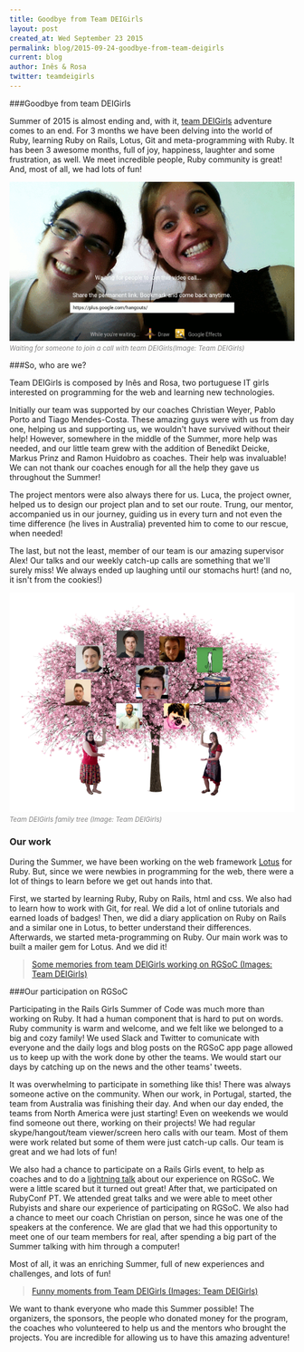 ```yaml
---
title: Goodbye from Team DEIGirls
layout: post
created_at: Wed September 23 2015
permalink: blog/2015-09-24-goodbye-from-team-deigirls
current: blog
author: Inês & Rosa
twitter: teamdeigirls
---
```



###Goodbye from team DEIGirls

Summer of 2015 is almost ending and, with it, [team DEIGirls](http://railsgirlssummerofcode.org/blog/2015-07-26-meet-team-deigirls/) adventure comes to an end. For 3 months we have been delving into the world of Ruby, learning Ruby on Rails, Lotus, Git and meta-programming with Ruby. It has been 3 awesome months, full of joy, happiness, laughter and some frustration, as well. We meet incredible people, Ruby community is great! And, most of all, we had lots of fun!

<img src="/img/blog/2015/teamDEIGirls_hanging_out.gif">
<br><font color="grey"><small><i>Waiting for someone to join a call with team DEIGirls(Image: Team DEIGirls)</i></small></font>

###So, who are we?

Team DEIGirls is composed by Inês and Rosa, two portuguese IT girls interested on programming for the web and learning new technologies. 

Initially our team was supported by our coaches Christian Weyer, Pablo Porto and Tiago Mendes-Costa. These amazing guys were with us from day one, helping us and supporting us, we wouldn't have survived without their help! However, somewhere in the middle of the Summer, more help was needed, and our little team grew with the addition of Benedikt Deicke, Markus Prinz and Ramon Huidobro as coaches. Their help was invaluable! We can not thank our coaches enough for all the help they gave us throughout the Summer!

The project mentors were also always there for us. Luca, the project owner, helped us to design our project plan and to set our route. Trung, our mentor, accompanied us in our journey, guiding us in every turn and not even the time difference (he lives in Australia) prevented him to come to our rescue, when needed!

The last, but not the least, member of our team is our amazing supervisor Alex! Our talks and our weekly catch-up calls are something that we'll surely miss! We always ended up laughing until our stomachs hurt! (and no, it isn't from the cookies!)

<img src="/img/blog/2015/teamDEIGirls_tree.png">
<br><font color="grey"><small><i>Team DEIGirls family tree (Image: Team DEIGirls)</i></small></font>

### Our work

During the Summer, we have been working on the web framework [Lotus](http://lotusrb.org/) for Ruby. But, since we were newbies in programming for the web, there were a lot of things to learn before we get out hands into that.

First, we started by learning Ruby, Ruby on Rails, html and css. We also had to learn how to work with Git, for real. We did a lot of online tutorials and earned loads of badges! Then, we did a diary application on Ruby on Rails and a similar one in Lotus, to better understand their differences. Afterwards, we started meta-programming on Ruby. Our main work was to built a mailer gem for Lotus. And we did it!

<blockquote class="imgur-embed-pub" lang="en" data-id="a/Hlqzh" data-context="false"><a href="//imgur.com/a/Hlqzh">Some memories from team DEIGirls working on RGSoC (Images: Team DEIGirls)</a></blockquote><script async src="//s.imgur.com/min/embed.js" charset="utf-8"></script>

###Our participation on RGSoC

Participating in the Rails Girls Summer of Code was much more than working on Ruby. It had a human component that is hard to put on words. Ruby community is warm and welcome, and we felt like we belonged to a big and cozy family! 
We used Slack and Twitter to comunicate with everyone and the daily logs and blog posts on the RGSoC app page allowed us to keep up with the work done by other the teams. We would start our days by catching up on the news and the other teams' tweets. 

It was overwhelming to participate in something like this! There was always someone active on the community. When our work, in Portugal, started, the team from Australia was finishing their day. And when our day ended, the teams from North America were just starting! Even on weekends we would find someone out there, working on their projects!
We had regular skype/hangout/team viewer/screen hero calls with our team. Most of them were work related but some of them were just catch-up calls. Our team is great and we had lots of fun!

We also had a chance to participate on a Rails Girls event, to help as coaches and to do a [lightning talk](https://prezi.com/7lmbh9uhd7ja/rgsoc/) about our experience on RGSoC. We were a little scared but it turned out great!
After that, we participated on RubyConf PT. We attended great talks and we were able to meet other Rubyists and share our experience of participating on RGSoC. We also had a chance to meet our coach Christian on person, since he was one of the speakers at the conference. We are glad that we had this opportunity to meet one of our team members for real, after spending a big part of the Summer talking with him through a computer!

Most of all, it was an enriching Summer, full of new experiences and challenges, and lots of fun!

<blockquote class="imgur-embed-pub" lang="en" data-id="a/1BSqz" data-context="false"><a href="//imgur.com/a/1BSqz">Funny moments from Team DEIGirls (Images: Team DEIGirls)</a></blockquote><script async src="//s.imgur.com/min/embed.js" charset="utf-8"></script>

We want to thank everyone who made this Summer possible! The organizers, the sponsors, the people who donated money for the program, the coaches who volunteered to help us and the mentors who brought the projects. You are incredible for allowing us to have this amazing adventure!